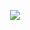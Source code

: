 <p align="center" 
  <a href="https://github.com/ranidugithub/My-Profile/issues/1#issue-1878697085"> </a>
  </p>
<p align="center">
  <a href="https://github.com/DenverCoder1/readme-typing-svg"><img src="https://readme-typing-svg.herokuapp.com?lines=Hi,+My+name+is+Ranidu;&center=true&width=500&height=50"></a>
</p>
